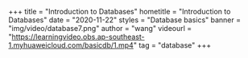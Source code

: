 +++
    title = "Introduction to Databases"
    hometitle = "Introduction to Databases"
    date = "2020-11-22"
    styles = "Database basics"
    banner = "img/video/database7.png"
    author = "wang"
    videourl = "https://learningvideo.obs.ap-southeast-1.myhuaweicloud.com/basicdb/1.mp4" 
    tag = "database"
+++
